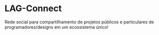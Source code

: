 # LAG-Connect
Rede social para compartilhamento de projetos públicos e particulares de programadores/designs em um ecossistema único!
